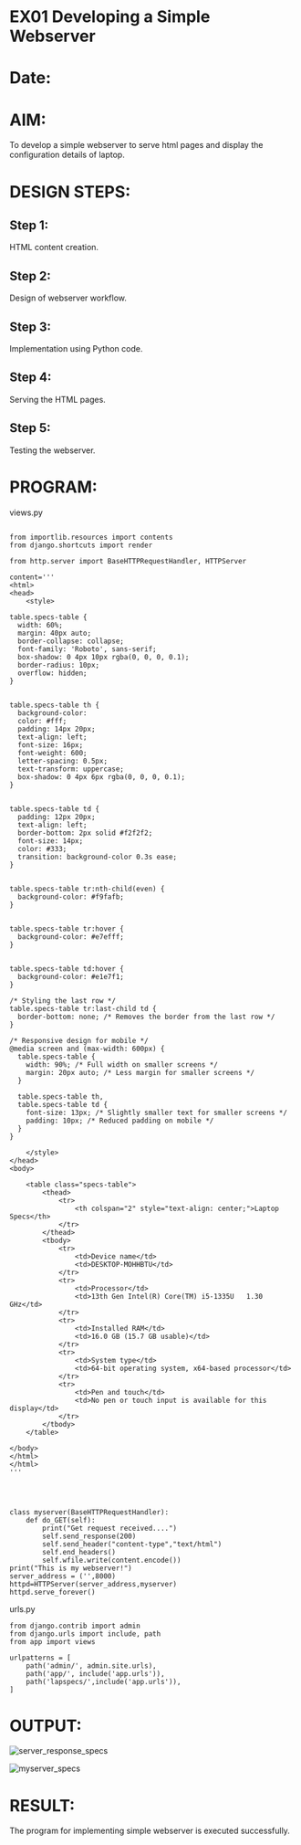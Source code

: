 # EX01 Developing a Simple Webserver

# Date:
# AIM:
To develop a simple webserver to serve html pages and display the configuration details of laptop.

# DESIGN STEPS:
## Step 1:
HTML content creation.

## Step 2:
Design of webserver workflow.

## Step 3:
Implementation using Python code.

## Step 4:
Serving the HTML pages.

## Step 5:
Testing the webserver.

# PROGRAM:
views.py
~~~

from importlib.resources import contents
from django.shortcuts import render

from http.server import BaseHTTPRequestHandler, HTTPServer

content='''
<html>
<head>
    <style> 
       
table.specs-table {
  width: 60%; 
  margin: 40px auto;
  border-collapse: collapse; 
  font-family: 'Roboto', sans-serif; 
  box-shadow: 0 4px 10px rgba(0, 0, 0, 0.1); 
  border-radius: 10px; 
  overflow: hidden; 
}


table.specs-table th {
  background-color: 
  color: #fff;
  padding: 14px 20px;
  text-align: left;
  font-size: 16px;
  font-weight: 600;
  letter-spacing: 0.5px; 
  text-transform: uppercase; 
  box-shadow: 0 4px 6px rgba(0, 0, 0, 0.1);
}


table.specs-table td {
  padding: 12px 20px; 
  text-align: left;
  border-bottom: 2px solid #f2f2f2; 
  font-size: 14px;
  color: #333; 
  transition: background-color 0.3s ease; 
}


table.specs-table tr:nth-child(even) {
  background-color: #f9fafb; 
}


table.specs-table tr:hover {
  background-color: #e7efff;
}


table.specs-table td:hover {
  background-color: #e1e7f1; 
}

/* Styling the last row */
table.specs-table tr:last-child td {
  border-bottom: none; /* Removes the border from the last row */
}

/* Responsive design for mobile */
@media screen and (max-width: 600px) {
  table.specs-table {
    width: 90%; /* Full width on smaller screens */
    margin: 20px auto; /* Less margin for smaller screens */
  }

  table.specs-table th, 
  table.specs-table td {
    font-size: 13px; /* Slightly smaller text for smaller screens */
    padding: 10px; /* Reduced padding on mobile */
  }
}

    </style>
</head>
<body>

    <table class="specs-table">
        <thead>
            <tr>
                <th colspan="2" style="text-align: center;">Laptop Specs</th>
            </tr>
        </thead>
        <tbody>
            <tr>
                <td>Device name</td>
                <td>DESKTOP-MOHHBTU</td>
            </tr>
            <tr>
                <td>Processor</td>
                <td>13th Gen Intel(R) Core(TM) i5-1335U   1.30 GHz</td>
            </tr>
            <tr>
                <td>Installed RAM</td>
                <td>16.0 GB (15.7 GB usable)</td>
            </tr>
            <tr>
                <td>System type</td>
                <td>64-bit operating system, x64-based processor</td>
            </tr>
            <tr>
                <td>Pen and touch</td>
                <td>No pen or touch input is available for this display</td>
            </tr>
        </tbody>
    </table>

</body>
</html>
</html>
'''




class myserver(BaseHTTPRequestHandler):
    def do_GET(self):
        print("Get request received....")
        self.send_response(200)
        self.send_header("content-type","text/html")
        self.end_headers()
        self.wfile.write(content.encode()) 
print("This is my webserver!")
server_address = ('',8000)
httpd=HTTPServer(server_address,myserver)
httpd.serve_forever()
~~~
urls.py
~~~
from django.contrib import admin
from django.urls import include, path
from app import views

urlpatterns = [
    path('admin/', admin.site.urls),
    path('app/', include('app.urls')),
    path('lapspecs/',include('app.urls')),
]

~~~

# OUTPUT:
![server_response_specs](https://github.com/user-attachments/assets/3c702844-cd65-4b94-9f6a-94d18199838c)

![myserver_specs](https://github.com/user-attachments/assets/56378532-f491-4536-ac0e-af6a3cd2af83)



# RESULT:
The program for implementing simple webserver is executed successfully.
